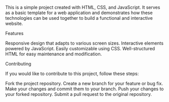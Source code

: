 This is a simple project created with HTML, CSS, and JavaScript. It serves as a basic template for a web application and demonstrates how these technologies can be used together to build a functional and interactive website.

Features


Responsive design that adapts to various screen sizes.
Interactive elements powered by JavaScript.
Easily customizable using CSS.
Well-structured HTML for easy maintenance and modification.

Contributing


If you would like to contribute to this project, follow these steps:

Fork the project repository.
Create a new branch for your feature or bug fix.
Make your changes and commit them to your branch.
Push your changes to your forked repository.
Submit a pull request to the original repository.
